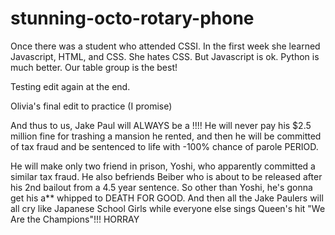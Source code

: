 # stunning-octo-rotary-phone
Once there was a student who attended CSSI.
In the first week she learned Javascript, HTML, and CSS.
She hates CSS.
But Javascript is ok.
Python is much better.
Our table group is the best!



Testing edit again at the end.

Olivia's final edit to practice (I promise)

And thus to us, Jake Paul will ALWAYS be a !!!!
He will never pay his $2.5 million fine for trashing a mansion he rented, and then he will be committed of tax fraud and be sentenced to life with -100% chance of parole PERIOD.

He will make only two friend in prison, Yoshi, who apparently committed a similar tax fraud. He also befriends Beiber who is about to be released after his 2nd bailout from a 4.5 year sentence. So other than Yoshi, he's gonna get his a** whipped to DEATH FOR GOOD. And then all the Jake Paulers will all cry like Japanese School Girls while everyone else sings Queen's hit "We Are the Champions"!!! HORRAY
